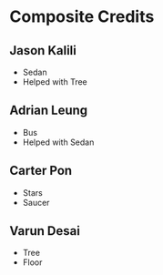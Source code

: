 # Composite Credits

## Jason Kalili

- Sedan
- Helped with Tree

## Adrian Leung

- Bus
- Helped with Sedan

## Carter Pon

- Stars
- Saucer

## Varun Desai

- Tree
- Floor
